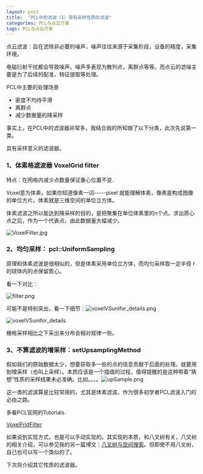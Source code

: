 ```yaml
---
layout: post
title:  "PCL中的滤波（1）带有采样性质的滤波"
categories: PCL与点云万象
tags: PCL与点云万象
---
```




点云滤波：旨在滤除非必要的噪声，噪声往往来源于采集阶段，设备的精度，采集环境，

电磁衍射干扰都会导致噪声。噪声多表现为散列点，离群点等等。而点云的滤噪主要是为了后续的配准，特征提取等处理。

PCL中主要的处理场景

- 密度不均待平滑
- 离群点
- 减少数据量的降采样

事实上，在PCL中的滤波器非常多，我结合我的所知做了以下分类，此次先说第一类。

具有采样意义的滤波器。

### 1、体素格滤波器 VoxelGrid filter

特点：在网格内减少点数量保证重心位置不变.

 Voxel意为体素，如果你知道像素一词-----pixel 就能理解体素，像素是构成图像的单位方片。体素就是三维空间的单位立方体。

体素滤波之所以能达到降采样的目的，是把聚集在单位体素里的n个点。求出质心点之后，作为一个代表点，由此数据量大幅减少。

![VoxelFilter.jpg](https://i.loli.net/2018/11/22/5bf66e869fd3b.jpg)



### 2、均匀采样： pcl::UniformSampling

原理和体素滤波是很相似的，但是体素采用单位立方体，而均匀采样取一定半径 r 的球体内的点保留质心。

看一下对比：

![filter.png](https://i.loli.net/2018/11/22/5bf67390b1a86.png)

可能不是特别突出，看一下细节：![voxelVSunifor_details.png](https://i.loli.net/2018/11/22/5bf66e24a3bed.png)

![voxelVSunifor_details](F:\picCopy\BlogPcl\voxelVSunifor_details.png)

栅格采样相比之下采出来分布会相对规律一些。

### 3、不算滤波的增采样：setUpsamplingMethod

假如我们的原始数据太少，想要获取多一些的点的信息贡献于后面的处理。就要用到增采样（也叫上采样）。本质应该是一个插值的过程。值得提醒的是这种带着“猜想”性质的采样结果未必准确。比如。。。。![upSample.png](https://i.loli.net/2018/11/22/5bf66dfa1df2d.png)



这一类的滤波算是比较常用的，尤其是体素滤波，作为很多初学者PCL滤波入门的必由之路。

多看PCL官网的Tutorials. 

[VoxelFridFilter](http://pointclouds.org/documentation/tutorials/voxel_grid.php#voxelgrid)

如果说到实现方式，也是可以手动实现的。其实现的本质，和八叉树有关，八叉树的相关介绍，可以参见我的另一篇博文：[八叉树与空间搜索](http://adastaybrave.com/pcl%E4%B8%8E%E7%82%B9%E4%BA%91%E4%B8%87%E8%B1%A1/2018/11/01/%E5%85%AB%E5%8F%89%E6%A0%91%E4%B8%8E%E7%A9%BA%E9%97%B4%E6%90%9C%E7%B4%A2/)。但即使不用八叉树，自己也可以写一个类似的了。



下次将介绍其它性质的滤波器。







